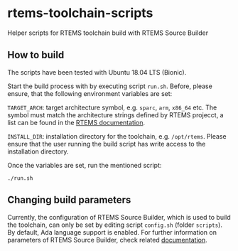 # rtems-toolchain-scripts
Helper scripts for RTEMS toolchain build with RTEMS Source Builder

## How to build

The scripts have been tested with Ubuntu 18.04 LTS (Bionic).

Start the build process with by executing script `run.sh`. Before, please ensure, that the following environment variables are set:

`TARGET_ARCH`: target architecture symbol, e.g. `sparc`, `arm`, `x86_64` etc. The symbol must match the architecture strings defined by RTEMS projecct, a list can be found in the [RTEMS documentation](https://docs.rtems.org/branches/master/user/hardware/architectures.html).

`INSTALL_DIR`: installation directory for the toolchain, e.g. `/opt/rtems`. Please ensure that the user running the build script has write access to the installation directory.

Once the variables are set, run the mentioned script:
```code sh
./run.sh
```

## Changing build parameters

Currently, the configuration of RTEMS Source Builder, which is used to build the toolchain, can only be set by editing script `config.sh` (folder `scripts`). By default, Ada language support is enabled. For further information on parameters of RTEMS Source Builder, check related [documentation](https://docs.rtems.org/branches/master/rsb/source-builder.html).

